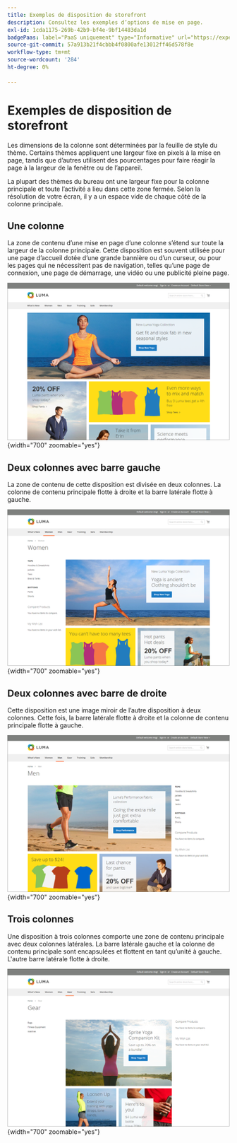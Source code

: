 ```yaml
---
title: Exemples de disposition de storefront
description: Consultez les exemples d’options de mise en page.
exl-id: 1cda1175-269b-42b9-bf4e-9bf14483da1d
badgePaas: label="PaaS uniquement" type="Informative" url="https://experienceleague.adobe.com/fr/docs/commerce/user-guides/product-solutions" tooltip="S’applique uniquement aux projets Adobe Commerce on Cloud (infrastructure PaaS gérée par Adobe) et aux projets On-premise."
source-git-commit: 57a913b21f4cbbb4f0800afe13012ff46d578f8e
workflow-type: tm+mt
source-wordcount: '284'
ht-degree: 0%

---
```


# Exemples de disposition de storefront

Les dimensions de la colonne sont déterminées par la feuille de style du thème. Certains thèmes appliquent une largeur fixe en pixels à la mise en page, tandis que d’autres utilisent des pourcentages pour faire réagir la page à la largeur de la fenêtre ou de l’appareil.

La plupart des thèmes du bureau ont une largeur fixe pour la colonne principale et toute l’activité a lieu dans cette zone fermée. Selon la résolution de votre écran, il y a un espace vide de chaque côté de la colonne principale.

## Une colonne

La zone de contenu d’une mise en page d’une colonne s’étend sur toute la largeur de la colonne principale. Cette disposition est souvent utilisée pour une page d’accueil dotée d’une grande bannière ou d’un curseur, ou pour les pages qui ne nécessitent pas de navigation, telles qu’une page de connexion, une page de démarrage, une vidéo ou une publicité pleine page.

![Exemple de mise en page une colonne](./assets/page-layout-1-col.png){width="700" zoomable="yes"}

## Deux colonnes avec barre gauche

La zone de contenu de cette disposition est divisée en deux colonnes. La colonne de contenu principale flotte à droite et la barre latérale flotte à gauche.

![Exemple de deux colonnes avec la barre de gauche](./assets/page-layout-2-col-left-bar.png){width="700" zoomable="yes"}

## Deux colonnes avec barre de droite

Cette disposition est une image miroir de l’autre disposition à deux colonnes. Cette fois, la barre latérale flotte à droite et la colonne de contenu principale flotte à gauche.

![Exemple de deux colonnes avec la barre de droite](./assets/page-layout-2-col-right-bar.png){width="700" zoomable="yes"}

## Trois colonnes

Une disposition à trois colonnes comporte une zone de contenu principale avec deux colonnes latérales. La barre latérale gauche et la colonne de contenu principale sont encapsulées et flottent en tant qu’unité à gauche. L&#39;autre barre latérale flotte à droite.

![Exemple de trois colonnes](./assets/page-layout-3-col.png){width="700" zoomable="yes"}
